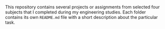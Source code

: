 This repository contains several projects or assignments from selected four subjects that I completed during my engineering studies. Each folder contains its own `README.md` file with a short description about the particular task.
